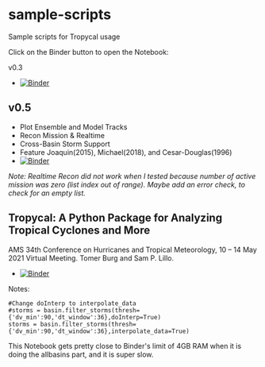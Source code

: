 # sample-scripts
Sample scripts for Tropycal usage

Click on the Binder button to open the Notebook:

v0.3
- [![Binder](https://mybinder.org/badge_logo.svg)](https://mybinder.org/v2/gh/lisaleorelowe/sample-scripts/HEAD?labpath=tropycal_v0.3_sample.ipynb)

## v0.5
- Plot Ensemble and Model Tracks
- Recon Mission & Realtime
- Cross-Basin Storm Support
- Feature Joaquin(2015), Michael(2018), and Cesar-Douglas(1996)
- [![Binder](https://mybinder.org/badge_logo.svg)](https://mybinder.org/v2/gh/lisaleorelowe/sample-scripts/HEAD?labpath=tropycal_v0.5_sample.ipynb)

*Note: Realtime Recon did not work when I tested because number of active mission was zero (list index out of range). Maybe add an error check, to check for an empty list.*


## Tropycal: A Python Package for Analyzing Tropical Cyclones and More
AMS 34th Conference on Hurricanes and Tropical Meteorology, 10 – 14 May 2021 Virtual Meeting. Tomer Burg and Sam P. Lillo.
- [![Binder](https://mybinder.org/badge_logo.svg)](https://mybinder.org/v2/gh/lisaleorelowe/sample-scripts/HEAD?labpath=AMS_Tropical_Talk.ipynb)

Notes:
```
#Change doInterp to interpolate_data
#storms = basin.filter_storms(thresh={'dv_min':90,'dt_window':36},doInterp=True)
storms = basin.filter_storms(thresh={'dv_min':90,'dt_window':36},interpolate_data=True)
```
This Notebook gets pretty close to Binder's limit of 4GB RAM when it is doing the allbasins part, and it is super slow.

